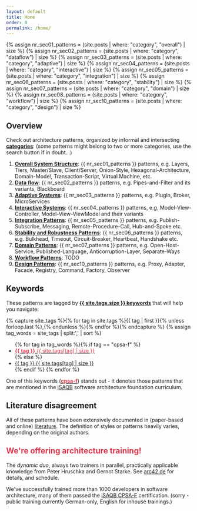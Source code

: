 ```yaml
---
layout: default
title: Home
order: 0
permalink: /home/
---
```


{% assign nr_sec01_patterns = (site.posts | where: "category", "overall") | size %}
{% assign nr_sec02_patterns = (site.posts | where: "category", "dataflow") | size %}
{% assign nr_sec03_patterns = (site.posts | where: "category", "adaptive") | size %}
{% assign nr_sec04_patterns = (site.posts | where: "category", "interactive") | size  %}
{% assign nr_sec05_patterns = (site.posts | where: "category", "integration") | size %}
{% assign nr_sec06_patterns = (site.posts | where: "category", "stability") | size %}
{% assign nr_sec07_patterns = (site.posts | where: "category", "domain") | size %}
{% assign nr_sec08_patterns = (site.posts | where: "category", "workflow") | size %}
{% assign nr_sec10_patterns = (site.posts | where: "category", "design") | size %}

## Overview

Check out architecture patterns, organized by informal and intersecting **[categories](/categories)**:
(some patterns might belong to two or more categories, use the search button if in doubt...)


1. [**Overall System Structure**](/overall/): {{ nr_sec01_patterns }} patterns, e.g. Layers, Tiers, Master/Slave, Client/Server, Onion-Style, Hexagonal-Architecture, Domain-Model, Transaction-Script, Virtual Machine,  etc.
2. [**Data flow**](/dataflow/): {{ nr_sec02_patterns }} patterns, e.g. Pipes-and-Filter and its variants, Blackboard
3. [**Adaptive Systems**](/adaptive/): {{ nr_sec03_patterns  }} patterns, e.g. PlugIn, Broker, MicroServices
4. [**Interactive Systems**](/interactive/): {{ nr_sec04_patterns  }} patterns, e.g. Model-View-Controller, Model-View-ViewModel and their variants
5. [**Integration Patterns**](/integration/): {{ nr_sec05_patterns }} patterns, e.g. Publish-Subscribe, Messaging, Remote-Procedure-Call, Hub-and-Spoke etc.
6. [**Stability and Robustness Patterns**](/stability/): {{ nr_sec06_patterns }} patterns, e.g. Bulkhead, Timeout, Circuit-Breaker, Heartbeat, Handshake etc.
7. [**Domain Patterns**](/domain/): {{ nr_sec07_patterns }} patterns, e.g. Open-Host-Service, Published-Language, Anticorruption-Layer, Separate-Ways
8. [**Workflow Patterns**](/workflow/): TODO
10. [**Design Patterns**](/design/): {{ nr_sec10_patterns  }} patterns, e.g. Proxy, Adapter, Facade, Registry, Command, Factory, Observer

## Keywords
These patterns are tagged by [**{{ site.tags.size }} keywords**](/keywords) that will help you navigate:

{% capture site_tags %}{% for tag in site.tags %}{{ tag | first }}{% unless forloop.last %},{% endunless %}{% endfor %}{% endcapture %}
{% assign tag_words = site_tags |  split:',' | sort %}
<div id="tags">
  <ul class="tag-box inline">
  {% for tag in tag_words %}{% if tag == "cpsa-f" %}
       <li><a href="{{ site.baseurl }}/keywords/#{{tag}}"><font color="#dd354b"><b>{{ tag }}</b>
       <span>{{ site.tags[tag] | size }}</span></font></a></li>
    {% else %}
    <li><a href="{{ site.baseurl }}/keywords">{{ tag }}
    <span>{{ site.tags[tag] | size }}</span></a></li>
    {% endif %}
  {% endfor %}
  </ul>
</div>

One of this keywords ([<font color="#dd354b"><b>cpsa-f</b></font>](/keywords/#cpsa-f))
stands out - it denotes those patterns that are mentioned in
the [iSAQB](http://isaqb.org) software architecture foundation curriculum.

## Literature disagreement

All of these patterns have been extensively documented in (paper-based and online) [literature](/references/).
The definition of styles or patterns heavily varies, depending on the original authors.


## <font color="#dd354b">We're offering architecture training!</font>

The _dynamic duo_, always two trainers in parallel, practically applicable
knowledge from Peter Hruschka and Gernot Starke. See [arc42.de](http://www.arc42.de/training.html) for details, and schedule.

We've successfully trained more than 1000 developers in software architecture,
many of them passed the [iSAQB CPSA-F](http://isaqb.org) certification.
(sorry - public training currently German-only, English for inhouse trainings.)
